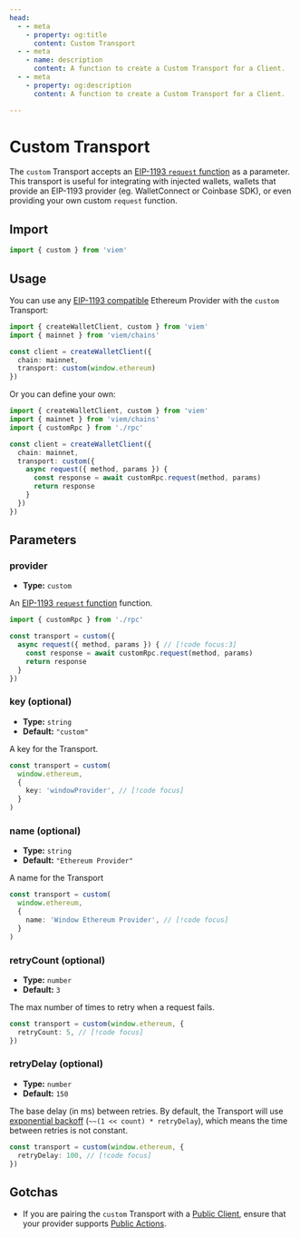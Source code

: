 ```yaml
---
head:
  - - meta
    - property: og:title
      content: Custom Transport
  - - meta
    - name: description
      content: A function to create a Custom Transport for a Client.
  - - meta
    - property: og:description
      content: A function to create a Custom Transport for a Client.

---
```


# Custom Transport

The `custom` Transport accepts an [EIP-1193 `request` function](https://eips.ethereum.org/EIPS/eip-1193#request-1) as a parameter. This transport is useful for integrating with injected wallets, wallets that provide an EIP-1193 provider (eg. WalletConnect or Coinbase SDK), or even providing your own custom `request` function.

## Import

```ts
import { custom } from 'viem'
```

## Usage

You can use any [EIP-1193 compatible](https://eips.ethereum.org/EIPS/eip-1193) Ethereum Provider with the `custom` Transport:

```ts
import { createWalletClient, custom } from 'viem'
import { mainnet } from 'viem/chains'

const client = createWalletClient({
  chain: mainnet,
  transport: custom(window.ethereum)
})
```

Or you can define your own:

```ts
import { createWalletClient, custom } from 'viem'
import { mainnet } from 'viem/chains'
import { customRpc } from './rpc'

const client = createWalletClient({ 
  chain: mainnet,
  transport: custom({
    async request({ method, params }) {
      const response = await customRpc.request(method, params)
      return response
    }
  })
})
```

## Parameters

### provider

- **Type:** `custom`

An [EIP-1193 `request` function](https://eips.ethereum.org/EIPS/eip-1193#request) function.

```ts
import { customRpc } from './rpc'

const transport = custom({
  async request({ method, params }) { // [!code focus:3]
    const response = await customRpc.request(method, params)
    return response
  }
})
```

### key (optional)

- **Type:** `string`
- **Default:** `"custom"`

A key for the Transport.

```ts
const transport = custom(
  window.ethereum,
  { 
    key: 'windowProvider', // [!code focus]
  }
)
```

### name (optional)

- **Type:** `string`
- **Default:** `"Ethereum Provider"`

A name for the Transport

```ts
const transport = custom(
  window.ethereum,
  { 
    name: 'Window Ethereum Provider', // [!code focus]
  }
)
```

### retryCount (optional)

- **Type:** `number`
- **Default:** `3`

The max number of times to retry when a request fails.

```ts
const transport = custom(window.ethereum, {
  retryCount: 5, // [!code focus]
})
```

### retryDelay (optional)

- **Type:** `number`
- **Default:** `150`

The base delay (in ms) between retries. By default, the Transport will use [exponential backoff](https://en.wikipedia.org/wiki/Exponential_backoff) (`~~(1 << count) * retryDelay`), which means the time between retries is not constant.

```ts
const transport = custom(window.ethereum, {
  retryDelay: 100, // [!code focus]
})
```

## Gotchas

- If you are pairing the `custom` Transport with a [Public Client](/docs/clients/public), ensure that your provider supports [Public Actions](/docs/actions/public/introduction).